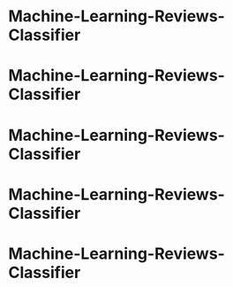 # Machine-Learning-Reviews-Classifier
# Machine-Learning-Reviews-Classifier
# Machine-Learning-Reviews-Classifier
# Machine-Learning-Reviews-Classifier
# Machine-Learning-Reviews-Classifier

